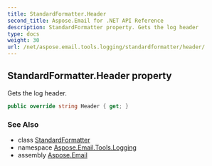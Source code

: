 ```yaml
---
title: StandardFormatter.Header
second_title: Aspose.Email for .NET API Reference
description: StandardFormatter property. Gets the log header
type: docs
weight: 30
url: /net/aspose.email.tools.logging/standardformatter/header/
---
```

## StandardFormatter.Header property

Gets the log header.

```csharp
public override string Header { get; }
```

### See Also

* class [StandardFormatter](../)
* namespace [Aspose.Email.Tools.Logging](../../standardformatter/)
* assembly [Aspose.Email](../../../)


